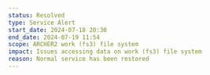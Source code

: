 ```yaml
---
status: Resolved
type: Service Alert
start_date: 2024-07-18 20:30
end_date: 2024-07-19 11:54
scope: ARCHER2 work (fs3) file system 
impact: Issues accessing data on work (fs3) file system 
reason: Normal service has been restored
---
```

